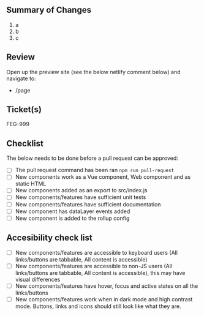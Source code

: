 ## Summary of Changes
1. a
2. b
3. c

## Review
Open up the preview site (see the below netlify comment below) and navigate to:
- /page

## Ticket(s)
FEG-999

## Checklist

The below needs to be done before a pull request can be approved:

- [ ] The pull request command has been ran `npm run pull-request`
- [ ] New components work as a Vue component, Web component and as static HTML
- [ ] New components added as an export to src/index.js
- [ ] New components/features have sufficient unit tests
- [ ] New components/features have sufficient documentation
- [ ] New component has dataLayer events added
- [ ] New component is added to the rollup config

## Accesibility check list

- [ ] New components/features are accessible to keyboard users (All links/buttons are tabbable, All content is accessible)
- [ ] New components/features are accessible to non-JS users (All links/buttons are tabbable, All content is accessible), this may have visual differences
- [ ] New components/features have hover, focus and active states on all the links/buttons
- [ ] New components/features work when in dark mode and high contrast mode. Buttons, links and icons should still look like what they are.
